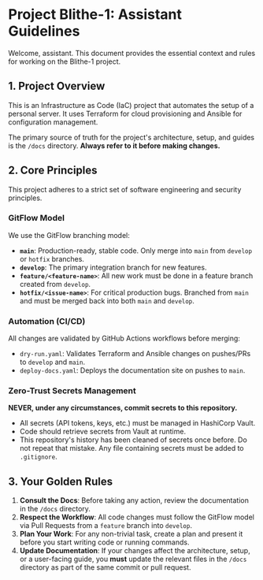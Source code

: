 # Project Blithe-1: Assistant Guidelines

Welcome, assistant. This document provides the essential context and rules for working on the Blithe-1 project.

## 1. Project Overview

This is an Infrastructure as Code (IaC) project that automates the setup of a personal server. It uses Terraform for cloud provisioning and Ansible for configuration management.

The primary source of truth for the project's architecture, setup, and guides is the `/docs` directory. **Always refer to it before making changes.**

## 2. Core Principles

This project adheres to a strict set of software engineering and security principles.

### GitFlow Model

We use the GitFlow branching model:

-   **`main`**: Production-ready, stable code. Only merge into `main` from `develop` or `hotfix` branches.
-   **`develop`**: The primary integration branch for new features.
-   **`feature/<feature-name>`**: All new work must be done in a feature branch created from `develop`.
-   **`hotfix/<issue-name>`**: For critical production bugs. Branched from `main` and must be merged back into both `main` and `develop`.

### Automation (CI/CD)

All changes are validated by GitHub Actions workflows before merging:

-   `dry-run.yaml`: Validates Terraform and Ansible changes on pushes/PRs to `develop` and `main`.
-   `deploy-docs.yaml`: Deploys the documentation site on pushes to `main`.

### Zero-Trust Secrets Management

**NEVER, under any circumstances, commit secrets to this repository.**

-   All secrets (API tokens, keys, etc.) must be managed in HashiCorp Vault.
-   Code should retrieve secrets from Vault at runtime.
-   This repository's history has been cleaned of secrets once before. Do not repeat that mistake. Any file containing secrets must be added to `.gitignore`.

## 3. Your Golden Rules

1.  **Consult the Docs**: Before taking any action, review the documentation in the `/docs` directory.
2.  **Respect the Workflow**: All code changes must follow the GitFlow model via Pull Requests from a `feature` branch into `develop`.
3.  **Plan Your Work**: For any non-trivial task, create a plan and present it before you start writing code or running commands.
4.  **Update Documentation**: If your changes affect the architecture, setup, or a user-facing guide, you **must** update the relevant files in the `/docs` directory as part of the same commit or pull request.
